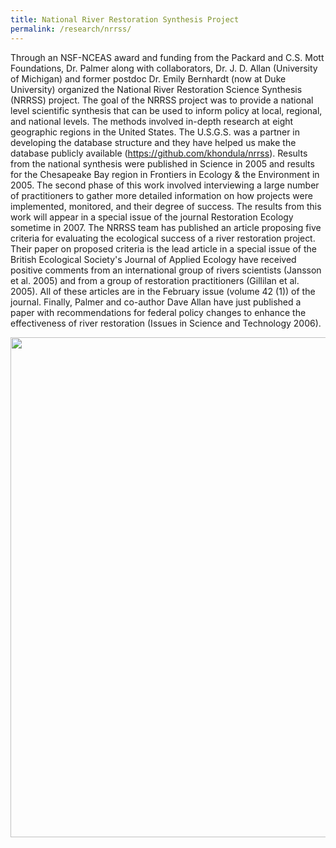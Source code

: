 ```yaml
---
title: National River Restoration Synthesis Project
permalink: /research/nrrss/
---
```


Through an NSF-NCEAS award and funding from the Packard and C.S. Mott Foundations, Dr. Palmer along with collaborators, Dr. J. D. Allan (University of Michigan) and former postdoc Dr. Emily Bernhardt (now at Duke University) organized the National River Restoration Science Synthesis (NRRSS) project. The goal of the NRRSS project was to provide a national level scientific synthesis that can be used to inform policy at local, regional, and national levels. The methods involved in-depth research at eight geographic regions in the United States. The U.S.G.S. was a partner in developing the database structure and they have helped us make the database publicly available (https://github.com/khondula/nrrss). Results from the national synthesis were published in Science in 2005 and results for the Chesapeake Bay region in Frontiers in Ecology & the Environment in 2005. The second phase of this work involved interviewing a large number of practitioners to gather more detailed information on how projects were implemented, monitored, and their degree of success. The results from this work will appear in a special issue of the journal Restoration Ecology sometime in 2007. The NRRSS team has published an article proposing five criteria for evaluating the ecological success of a river restoration project. Their paper on proposed criteria is the lead article in a special issue of the British Ecological Society's Journal of Applied Ecology have received positive comments from an international group of rivers scientists (Jansson et al. 2005) and from a group of restoration practitioners (Gillilan et al. 2005). All of these articles are in the February issue (volume 42 (1)) of the journal. Finally, Palmer and co-author Dave Allan have just published a paper with recommendations for federal policy changes to enhance the effectiveness of river restoration (Issues in Science and Technology 2006). 

 <img src="{{ site.baseurl }}/img/stream_health_metrics.jpg" style= "width: 800px">

